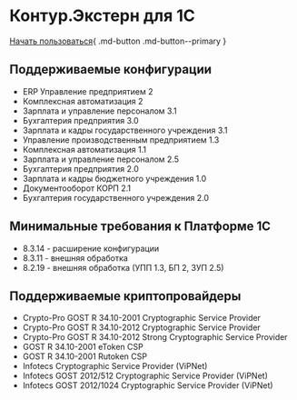 # Контур.Экстерн для 1С

[Начать пользоваться](start/install-ext/){ .md-button .md-button--primary }

## Поддерживаемые конфигурации

- ERP Управление предприятием 2
- Комплексная автоматизация 2
- Зарплата и управление персоналом 3.1
- Бухгалтерия предприятия 3.0
- Зарплата и кадры государственного учреждения 3.1
- Управление производственным предприятием 1.3
- Комплексная автоматизация 1.1
- Зарплата и управление персоналом 2.5
- Бухгалтерия предприятия 2.0
- Зарплата и кадры бюджетного учреждения 1.0
- Документооборот КОРП 2.1
- Бухгалтерия государственного учреждения 2.0

## Минимальные требования к Платформе 1С

- 8.3.14 - расширение конфигурации
- 8.3.11 - внешняя обработка
- 8.2.19 - внешняя обработка (УПП 1.3, БП 2, ЗУП 2.5)

## Поддерживаемые криптопровайдеры

- Crypto-Pro GOST R 34.10-2001 Cryptographic Service Provider
- Crypto-Pro GOST R 34.10-2012 Cryptographic Service Provider
- Crypto-Pro GOST R 34.10-2012 Strong Cryptographic Service Provider
- GOST R 34.10-2001 eToken CSP
- GOST R 34.10-2001 Rutoken CSP
- Infotecs Cryptographic Service Provider (ViPNet)
- Infotecs GOST 2012/512 Cryptographic Service Provider (ViPNet)
- Infotecs GOST 2012/1024 Cryptographic Service Provider (ViPNet)
